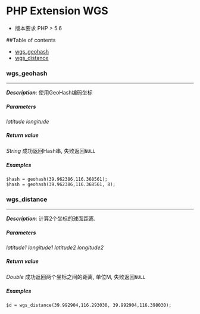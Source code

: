 PHP Extension WGS
=================

 * 版本要求 PHP > 5.6


##Table of contents

 * [wgs_geohash](#wgs_geohash)
 * [wgs_distance](#wgs_distance)

### wgs_geohash
-----
_**Description**_: 使用GeoHash编码坐标

##### *Parameters*
*latitude*
*longitude*
	
##### *Return value*
*String* 成功返回Hash串, 失败返回`NULL`

##### *Examples*
~~~
$hash = geohash(39.962386,116.368561);
$hash = geohash(39.962386,116.368561, 8);
~~~

### wgs_distance
-----
_**Description**_: 计算2个坐标的球面距离.

##### *Parameters*
*latitude1*
*longitude1*
*latitude2*
*longitude2*

##### *Return value*
*Double* 成功返回两个坐标之间的距离, 单位M, 失败返回`NULL`

##### *Examples*
~~~
$d = wgs_distance(39.992904,116.293030, 39.992904,116.398030);
~~~
